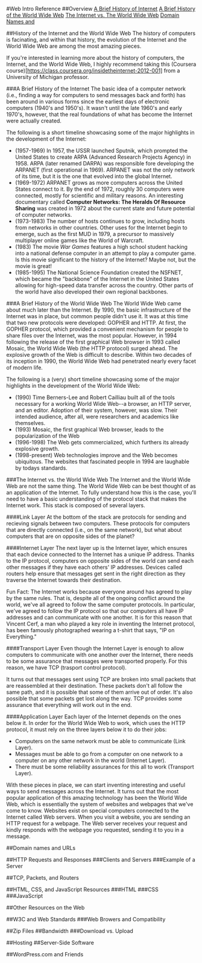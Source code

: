 #Web Intro Reference
##Overview
[A Brief History of Internet](#)
[A Brief History of the World Wide Web](#)
[The Internet vs. The World Wide Web](#)
[Domain Names and ](#)
[](#)
[](#)
[](#)
[](#)
[](#)
[](#)
[](#)
[](#)

##History of the Internet and the World Wide Web
The history of computers is facinating, and within that history, the evolution of the Internet and the World Wide Web are among the most amazing pieces.

If you're interested in learning more about the history of computers, the Internet, and the World Wide Web, I highly recommend taking this (Coursera course)[https://class.coursera.org/insidetheinternet-2012-001] from a University of Michigan professor.

###A Brief History of the Internet
The basic idea of a computer network (i.e., finding a way for computers to send messages back and forth) has been around in various forms since the earliest days of electronic computers (1940's and 1950's). It wasn't until the late 1960's and early 1970's, however, that the real foundations of what has become the Internet were actually created.

The following is a short timeline showcasing some of the major highlights in the development of the Internet:
* (1957-1969) In 1957, the USSR launched Sputnik, which prompted the United States to create ARPA (Advanced Research Projects Agency) in 1958. ARPA (later renamed DARPA) was responsible fore developing the ARPANET (first operational in 1969). ARPANET was not the only network of its time, but it is the one that evolved into the global Internet.
* (1969-1972) ARPANET grows as more computers across the United States connect to it. By the end of 1972, roughly 30 computers were connected, mostly for scientific and military reasons. An interesting documentary called **Computer Networks: The Heralds Of Resource Sharing** was created in 1972 about the current state and future potential of computer networks.
* (1973-1983) The number of hosts continues to grow, including hosts from networks in other countries. Other uses for the Internet begin to emerge, such as the first MUD in 1979, a precursor to massively multiplayer online games like the World of Warcraft.
* (1983) The movie *War Games* features a high school student hacking into a national defense computer in an attempt to play a computer game. Is this movie significant to the history of the Internet? Maybe not, but the movie is great!
* (1985-1995) The National Science Foundation created the NSFNET, which became the "backbone" of the Internet in the United States allowing for high-speed data transfer across the country. Other parts of the world have also developed their own regional backbones.

###A Brief History of the World Wide Web
The World Wide Web came about much later than the Internet. By 1990, the basic infrastructure of the Internet was in place, but common people didn't use it. It was at this time that two new protocols were developed: GOPHER and HTTP. At first, the GOPHER protocol, which provided a convenient mechanism for people to share files over the Internet, was the most popular. However, in 1994 following the release of the first graphical Web browser in 1993 called Mosaic, the World Wide Web (the HTTP protocol) surged ahead. The explosive growth of the Web is difficult to describe. Within two decades of its inception in 1990, the World Wide Web had penetrated nearly every facet of modern life.

The following is a (very) short timeline showcasing some of the major highlights in the development of the World Wide Web:
* (1990) Time Berners-Lee and Robert Cailliau built all of the tools necessary for a working World Wide Web--a browser, an HTTP server, and an editor. Adoption of their system, however, was slow. Their intended audience, after all, were researchers and academics like themselves.
* (1993) Mosaic, the first graphical Web browser, leads to the popularization of the Web
* (1996-1998) The Web gets commercialized, which furthers its already explosive growth.
* (1998-present) Web technologies improve and the Web becomes ubiquitous. The websites that fascinated people in 1994 are laughable by todays standards.

###The Internet vs. the World Wide Web
The Internet and the World Wide Web are not the same thing. The World Wide Web can be best thought of as an application of the Internet. To fully understand how this is the case, you'll need to have a basic understanding of the protocol stack that makes the Internet work. This stack is composed of several layers.

####Link Layer
At the bottom of the stack are protocols for sending and recieving signals between two computers. These protocols for computers that are directly connected (i.e., on the same network), but what about computers that are on opposite sides of the planet?

####Internet Layer
The next layer up is the Internet layer, which ensures that each device connected to the Internet has a unique IP address. Thanks to the IP protocol, computers on opposite sides of the world can send each other messages if they have each others' IP addresses. Devices called routers help ensure that messages get sent in the right direction as they traverse the Internet towards their destination.

Fun Fact: The Internet works because everyone around has agreed to play by the same rules. That is, despite all of the ongoing conflict around the world, we've all agreed to follow the same computer protocols. In particular, we've agreed to follow the IP protocol so that our computers all have IP addresses and can communicate with one another. It is for this reason that Vincent Cerf, a man who played a key role in inventing the Internet protocol, has been famously photographed wearing a t-shirt that says, "IP on Everything." 

####Transport Layer
Even though the Internet Layer is enough to allow computers to communicate with one another over the Internet, there needs to be some assurance that messages were transported properly. For this reason, we have TCP (trasport control protocol).

It turns out that messages sent using TCP are broken into small packets that are reassembled at their destination. These packets don't all follow the same path, and it is possible that some of them arrive out of order. It's also possible that some packets get lost along the way. TCP provides some assurance that everything will work out in the end.

####Application Layer
Each layer of the Internet depends on the ones below it. In order for the World Wide Web to work, which uses the HTTP protocol, it must rely on the three layers below it to do their jobs:
* Computers on the same network must be able to communicate (Link Layer).
* Messages must be able to go from a computer on one network to a computer on any other network in the world (Internet Layer).
* There must be some reliability assurances for this all to work (Transport Layer).

With these pieces in place, we can start inventing interesting and useful ways to send messages across the Internet. It turns out that the most popular application of this amazing technology has been the World Wide Web, which is essentially the system of websites and webpages that we've come to know. Websites exist on special computers connected to the Internet called Web servers. When you visit a website, you are sending an HTTP request for a webpage. The Web server receives your request and kindly responds with the webpage you requested, sending it to you in a message.

##Domain names and URLs

##HTTP Requests and Responses
###Clients and Servers
###Example of a Server

##TCP, Packets, and Routers

##HTML, CSS, and JavaScript Resources
###HTML
###CSS
###JavaScript

##Other Resources on the Web

##W3C and Web Standards
###Web Browers and Compatibility

##Zip Files
##Bandwidth
###Download vs. Upload

##Hosting
##Server-Side Software

##WordPress.com and Friends
